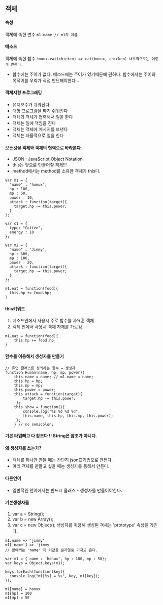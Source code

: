 ## 객체

#### 속성
객체에 속한 변수
`
m1.name
// m1의 이름
`

#### 메소드

객체에 속한 함수
`
honux.eat(chicken) => eat(honux, chicken) 내부적으로는 이렇게 변한다.
`

- 함수에는 주어가 없다. 메소드에는 주어가 있기때문에 편하다. 함수에서는 주어와 목적어를 우리가 직접 판단해야한다...


#### 객체지향 프로그래밍
- 유지보수가 쉬워진다
- 대형 프로그램을 짜기 쉬워진다
- 객체와 객체가 협력해서 일을 한다
- 객체는 일에 책임을 진다
- 객체는 객체에 메시지를 보낸다
- 객체는 자율적으로 일을 한다


#### 모든것을 객체와 객체의 협력으로 바라본다.

- JSON : JavaScript Object Notation
- this는 앞으로 만들어질 객체!!!
- method에서는 method를 소유한 객체가 this다.


```
var m1 = {
  "name" : 'honux',
  hp : 100,
  mp : 50,
  power : 10,
  attack : function(target){
    target.hp -= this.power;
  }
};

var c1 = {
  type: "Coffee",
  energy : 10
};

var m2 = {
  "name" : 'Jimmy',
  hp : 300,
  mp : 100,
  power : 20,
  attack : function(target){
    target.hp -= this.power;
  }
};

m1.eat = function(food){
  this.hp += food.hp;
}
```

#### this키워드
1. 메소드안에서 사용시 주로 함수를 사요훈 객체
2. 객체 안에서 사용시 객체 자체를 가르킴

```
m1.eat = function(food){
	this.hp += food.hp 
}
```

#### 함수를 이용해서 생성자를 만들기
```
// 휴면 클래스를 정의하는 함수 = 생성자
function Human(name, hp, mp, power){
	this.name = name; // m1.name = name;
    this.hp = hp;
    this.mp = mp;
    this.power = power;
    this.attack = function(target){
    	target.hp -= this.power;
     };
    this.show = function(){
    	console.log("%s %d %d %d", 
        this.name, this.hp, this.mp, this.power);
     };
    } // no semicolon;
``` 
#### 기본 타입빼고 다 참조다 !! String은 참조가 아니다.

#### 왜 생성자를 쓰는가?
- 객체를 하나만 만들 때는 간단히 json표기법으로 만든다.
- 여러 객체를 만들고 싶을 때는 생성자를 통해서 만든다.

#### 다른언어
- 일반적인 언어에서는 반드시 클래스 - 생성자를 만들어야한다.

#### 기본생성자들

1. var a = String();
2. var b = new Array();
3. var c = new Object(); 
생성자를 이용해 생성된 객체는 'prototype' 속성을 가진다.

```
m1.name => 'jimmy'
m1['name'] => 'jimmy
// 밑에꺼는 'name' 즉 키값을 문자열로 가지고 온다.
```

```
var m1 = { name : 'honux', hp : 100, mp : 50};
var keys = Object.keys(m1);

keys.forEach(function(key){
  console.log("m1[%s] = %s", key, m1[key]);
});

m1[name] = honux
m1[hp] = 100
m1[mp] = 50
```

